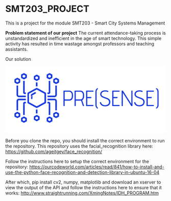 # SMT203_PROJECT
 This is a project for the module SMT203 - Smart City Systems Management
 
<b>Problem statement of our project</b>
The current attendance-taking process is unstandardized and inefficient in the age of smart technology. This simple activity has resulted in time wastage amongst professors and teaching assistants.

Our solution



![PRESENSE Logo](PRESENSE.PNG)

Before you clone the repo, you should install the correct environment to run the repository.
This repository uses the facial_recognition library here:
https://github.com/ageitgey/face_recognition/

Follow the instructions here to setup the correct environment for the repository:
https://ourcodeworld.com/articles/read/841/how-to-install-and-use-the-python-face-recognition-and-detection-library-in-ubuntu-16-04

After which, pip install cv2, numpy, matplotlib and download an xserver to view the output of the API and follow the instructions here to ensure that it works:
http://www.straightrunning.com/XmingNotes/IDH_PROGRAM.htm


